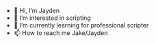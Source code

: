 - 👋 Hi, I’m Jayden
- 👀 I’m interested in scripting
- 🌱 I’m currently learning for professional scripter
- 📫 How to reach me Jake/Jayden

<!---
RondjeJayden/RondjeJayden is a ✨ special ✨ repository because its `README.md` (this file) appears on your GitHub profile.
You can click the Preview link to take a look at your changes.
--->
